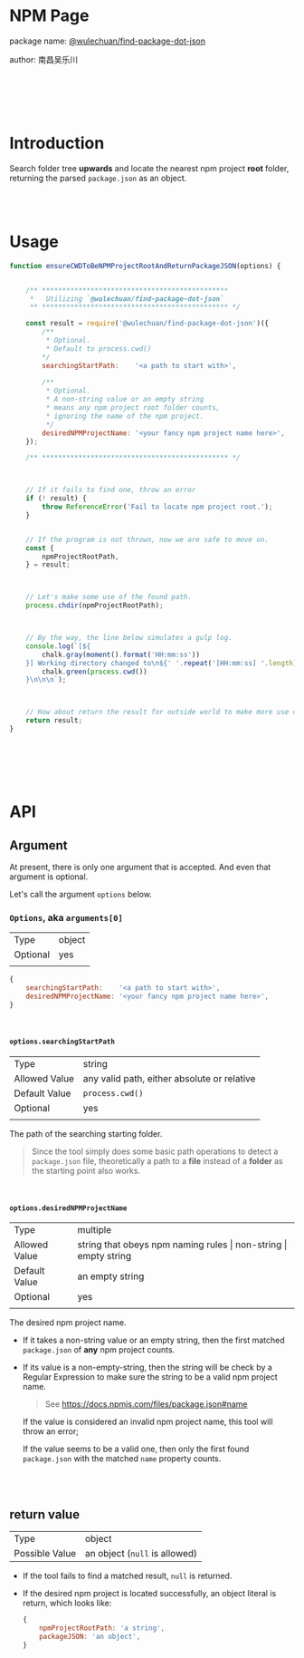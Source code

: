 # NPM Page

package name: 
[@wulechuan/find-package-dot-json](https://www.npmjs.com/package/@wulechuan/find-package-dot-json)

author: 南昌吴乐川

<br/>
<br/>
<br/>
<br/>

# Introduction

Search folder tree **upwards** and locate the nearest npm project **root** folder, returning the parsed `package.json` as an object.

<br/>
<br/>

# Usage

```javascript
function ensureCWDToBeNPMProjectRootAndReturnPackageJSON(options) {


    /** **********************************************
     *   Utilizing `@wulechuan/find-package-dot-json`
     ** ********************************************** */

    const result = require('@wulechuan/find-package-dot-json')({
        /**
         * Optional.
         * Default to process.cwd()
        */
        searchingStartPath:    '<a path to start with>',
        
        /** 
         * Optional.
         * A non-string value or an empty string
         * means any npm project root folder counts,
         * ignoring the name of the npm project.
         */
        desiredNPMProjectName: '<your fancy npm project name here>',
    });

    /** ********************************************** */



    // If it fails to find one, throw an error
    if (! result) {
        throw ReferenceError('Fail to locate npm project root.');
    }


    // If the program is not thrown, now we are safe to move on.
    const {
        npmProjectRootPath,
    } = result;



    // Let's make some use of the found path.
    process.chdir(npmProjectRootPath);



    // By the way, the line below simulates a gulp log.
    console.log(`[${
        chalk.gray(moment().format('HH:mm:ss'))
    }] Working directory changed to\n${' '.repeat('[HH:mm:ss] '.length)}${
        chalk.green(process.cwd())
    }\n\n\n`);



    // How about return the result for outside world to make more use of it.
    return result;
}
```


<br/>
<br/>
<br/>
<br/>

# API

## Argument

At present, there is only one argument that is accepted.
And even that argument is optional.

Let's call the argument `options` below.

### `Options`, aka `arguments[0]`

| | |
| ---- | ---------------------
| Type | object
| Optional | yes
| | |

```javascript
{
    searchingStartPath:    '<a path to start with>',
    desiredNPMProjectName: '<your fancy npm project name here>',
}
```

<br/>

#### `options.searchingStartPath`

| | |
| ---- | ---------------------
| Type | string
| Allowed Value | any valid path, either absolute or relative
| Default Value | `process.cwd()`
| Optional | yes
| | |

The path of the searching starting folder.

> Since the tool simply does some basic path operations
> to detect a `package.json` file,
> theoretically a path to a **file** instead of a **folder**
> as the starting point also works.

<br/>

#### `options.desiredNPMProjectName`

| | |
| ---- | ---------------------
| Type | multiple
| Allowed Value | string that obeys npm naming rules \| non-string \| empty string
| Default Value | an empty string
| Optional | yes
| | |

The desired npm project name.

*   If it takes a non-string value or an empty string,
    then the first matched `package.json` of **any** npm project counts.

*   If its value is a non-empty-string,
    then the string will be check by a Regular Expression
    to make sure the string to be a valid npm project name.

    > See https://docs.npmjs.com/files/package.json#name

    If the value is considered an invalid npm project name,
    this tool will throw an error;

    If the value seems to be a valid one,
    then only the first found `package.json` with the matched
    `name` property counts.

<br/>
<br/>

## return value

| | |
| --- | ---
| Type | object
| Possible Value | an object (`null` is allowed)

*   If the tool fails to find a matched result,
    `null` is returned.

*   If the desired npm project is located successfully,
    an object literal is return, which looks like:

    ```javascript
    {
        npmProjectRootPath: 'a string',
        packageJSON: 'an object',
    }
    ```

<br/>
<br/>
<br/>
<br/>
